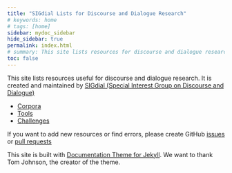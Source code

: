 ```yaml
---
title: "SIGdial Lists for Discourse and Dialogue Research"
# keywords: home
# tags: [home]
sidebar: mydoc_sidebar
hide_sidebar: true
permalink: index.html
# summary: This site lists resources for discourse and dialogue research.
toc: false
---
```


This site lists resources useful for discourse and dialogue research. It is created and maintained by [SIGdial (Special Interest Group on Discourse and Dialogue)](https://www.sigdial.org/)

- [Corpora](corpora.html)
- [Tools](tools.html) 
- [Challenges](challenges.html)

If you want to add new resources or find errors, please create GitHub [issues](https://github.com/sigdial/sigdial-resources/issues) or [pull requests](https://github.com/sigdial/sigdial-resources/pulls)

This site is built with [Documentation Theme for Jekyll](https://idratherbewriting.com/documentation-theme-jekyll/). We want to thank Tom Johnson, the creator of the theme.

